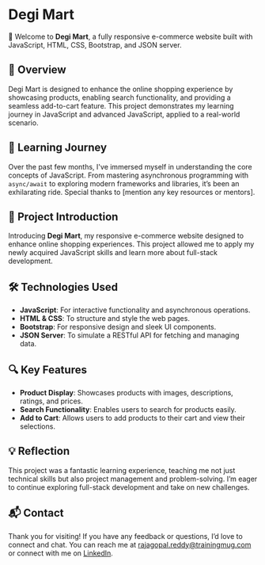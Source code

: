# Degi Mart

👋 Welcome to **Degi Mart**, a fully responsive e-commerce website built with JavaScript, HTML, CSS, Bootstrap, and JSON server.

## 📖 Overview

Degi Mart is designed to enhance the online shopping experience by showcasing products, enabling search functionality, and providing a seamless add-to-cart feature. This project demonstrates my learning journey in JavaScript and advanced JavaScript, applied to a real-world scenario.

## 🌟 Learning Journey

Over the past few months, I've immersed myself in understanding the core concepts of JavaScript. From mastering asynchronous programming with `async/await` to exploring modern frameworks and libraries, it’s been an exhilarating ride. Special thanks to [mention any key resources or mentors].

## 🚀 Project Introduction

Introducing **Degi Mart**, my responsive e-commerce website designed to enhance online shopping experiences. This project allowed me to apply my newly acquired JavaScript skills and learn more about full-stack development.

## 🛠 Technologies Used

- **JavaScript**: For interactive functionality and asynchronous operations.
- **HTML & CSS**: To structure and style the web pages.
- **Bootstrap**: For responsive design and sleek UI components.
- **JSON Server**: To simulate a RESTful API for fetching and managing data.

## 🔍 Key Features

- **Product Display**: Showcases products with images, descriptions, ratings, and prices.
- **Search Functionality**: Enables users to search for products easily.
- **Add to Cart**: Allows users to add products to their cart and view their selections.

## 💡 Reflection

This project was a fantastic learning experience, teaching me not just technical skills but also project management and problem-solving. I’m eager to continue exploring full-stack development and take on new challenges.

## 📬 Contact

Thank you for visiting! If you have any feedback or questions, I’d love to connect and chat. You can reach me at rajagopal.reddy@trainingmug.com or connect with me on [LinkedIn](https://www.linkedin.com/in/raja-gopal-reddy-a542662a6/).
